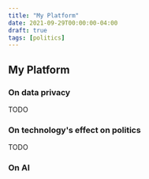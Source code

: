```yaml
---
title: "My Platform"
date: 2021-09-29T00:00:00-04:00
draft: true
tags: [politics]
---
```


## My Platform

### On data privacy

TODO

### On technology's effect on politics

TODO

### On AI

